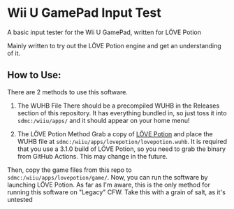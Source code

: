 # Wii U GamePad Input Test
A basic input tester for the Wii U GamePad, written for LÖVE Potion

Mainly written to try out the LÖVE Potion engine and get an understanding of it.

## How to Use:
There are 2 methods to use this software.

1. The WUHB File
There should be a precompiled WUHB in the Releases section of this repository. It has everything bundled in, so just toss it into `sdmc:/wiiu/apps/` and it should appear on your home menu!

2. The LÖVE Potion Method
Grab a copy of [LÖVE Potion](https://github.com/lovebrew/lovepotion) and place the WUHB file at `sdmc:/wiiu/apps/lovepotion/lovepotion.wuhb`. It is required that you use a 3.1.0 build of LÖVE Potion, so you need to grab the binary from GitHub Actions. This may change in the future.

Then, copy the game files from this repo to `sdmc:/wiiu/apps/lovepotion/game/`. Now, you can run the software by launching LÖVE Potion. As far as I'm aware, this is the only method for running this software on "Legacy" CFW. Take this with a grain of salt, as it's untested
